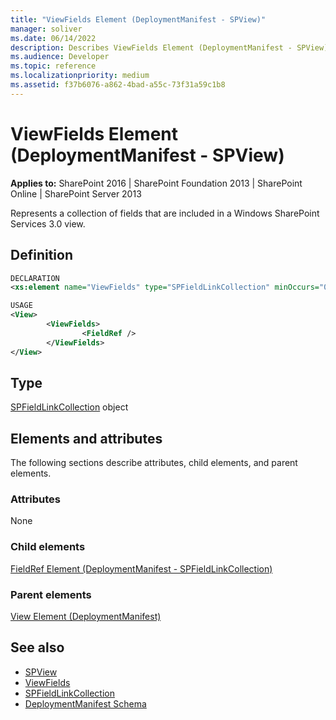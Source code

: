 ```yaml
---
title: "ViewFields Element (DeploymentManifest - SPView)"
manager: soliver
ms.date: 06/14/2022
description: Describes ViewFields Element (DeploymentManifest - SPView) and provides information on elements and attributes.
ms.audience: Developer
ms.topic: reference
ms.localizationpriority: medium
ms.assetid: f37b6076-a862-4bad-a55c-73f31a59c1b8
---
```


# ViewFields Element (DeploymentManifest - SPView)

**Applies to:** SharePoint 2016 | SharePoint Foundation 2013 | SharePoint Online | SharePoint Server 2013

Represents a collection of fields that are included in a Windows SharePoint Services 3.0 view.

## Definition

```XML
DECLARATION
<xs:element name="ViewFields" type="SPFieldLinkCollection" minOccurs="0" maxOccurs="1" />

USAGE
<View>
        <ViewFields>
                <FieldRef />
        </ViewFields>
</View>

```

## Type

[SPFieldLinkCollection](https://msdn.microsoft.com/library/Microsoft.SharePoint.SPFieldLinkCollection.aspx) object

## Elements and attributes

The following sections describe attributes, child elements, and parent elements.

### Attributes

None

### Child elements

[FieldRef Element (DeploymentManifest - SPFieldLinkCollection)](fieldref-element-deploymentmanifestspfieldlinkcollection.md)

### Parent elements

[View Element (DeploymentManifest)](view-element-deploymentmanifest.md)

## See also

- [SPView](https://msdn.microsoft.com/library/Microsoft.SharePoint.SPView.aspx)
- [ViewFields](https://msdn.microsoft.com/library/Microsoft.SharePoint.SPView.ViewFields.aspx)
- [SPFieldLinkCollection](https://msdn.microsoft.com/library/Microsoft.SharePoint.SPFieldLinkCollection.aspx)
- [DeploymentManifest Schema](deploymentmanifest-schema.md)
